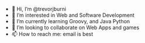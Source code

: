 - 👋 Hi, I’m @trevorjburni
- 👀 I’m interested in Web and Software Development
- 🌱 I’m currently learning Groovy, and Java Python
- 💞️ I’m looking to collaborate on Web Apps and games
- 📫 How to reach me: email is best

<!---
trevorjburni/trevorjburni is a ✨ special ✨ repository because its `README.md` (this file) appears on your GitHub profile.
You can click the Preview link to take a look at your changes.
--->
